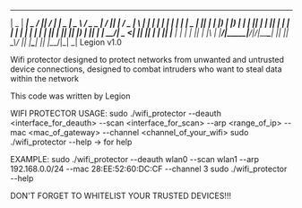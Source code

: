  ____  _____ ____  ____  _____ ____     ____  ____   ___ _____ _____ ____ _____ ___ ___  _   _
|  _ \| ____|  _ \/ ___|| ____/ ___|   |  _ \|  _ \ / _ \_   _| ____/ ___||_ _|_  _/ _ \| \ | |
| | | |  _| | | | \___ \|  _|| |       | |_) | |_) | | | || | |  _|| |     | |  | | | | |  \| |
| |_| | |___| |_| |___) | |__| |___    |  __/|  _ <| |_| || | | |__| |___  | |  | | |_| | |\  |
|____/|_____|____/|____/|_____\____|   |_|   |_| \_\\___/ |_| |_____\____| |_| |___\___/|_| \_|
                                                                                   Legion v1.0

Wifi protector designed to protect networks from unwanted and untrusted device connections, designed to combat intruders who want to steal data within the network

This code was written by Legion

WIFI PROTECTOR USAGE:
sudo ./wifi_protector --deauth <interface_for_deauth> --scan <interface_for_scan> --arp <range_of_ip> --mac <mac_of_gateway> --channel <channel_of_your_wifi>
sudo ./wifi_protector --help -> for help

EXAMPLE:
sudo ./wifi_protector --deauth wlan0 --scan wlan1 --arp 192.168.0.0/24 --mac 28:EE:52:60:DC:CF --channel 3
sudo ./wifi_protector --help

DON'T FORGET TO WHITELIST YOUR TRUSTED DEVICES!!!
